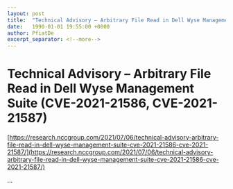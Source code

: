 ```yaml
---
layout: post
title:  "Technical Advisory – Arbitrary File Read in Dell Wyse Management Suite (CVE-2021-21586, CVE-2021-21587)"
date:   1990-01-01 19:55:00 +0000
author: PfiatDe
excerpt_separator: <!--more-->
---
```


# Technical Advisory – Arbitrary File Read in Dell Wyse Management Suite (CVE-2021-21586, CVE-2021-21587)
[https://research.nccgroup.com/2021/07/06/technical-advisory-arbitrary-file-read-in-dell-wyse-management-suite-cve-2021-21586-cve-2021-21587/](https://research.nccgroup.com/2021/07/06/technical-advisory-arbitrary-file-read-in-dell-wyse-management-suite-cve-2021-21586-cve-2021-21587/)

...
<!--more-->
